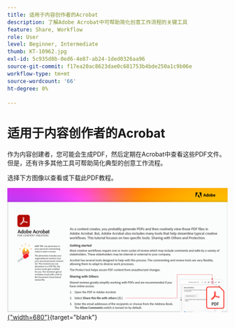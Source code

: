```yaml
---
title: 适用于内容创作者的Acrobat
description: 了解Adobe Acrobat中可帮助简化创意工作流程的关键工具
feature: Share, Workflow
role: User
level: Beginner, Intermediate
thumb: KT-10962.jpg
exl-id: 5c935d0b-0ed6-4e87-ab24-1ded0326aa96
source-git-commit: f17ea20ac8623dae0c681753b4bde250a1c9b06e
workflow-type: tm+mt
source-wordcount: '66'
ht-degree: 0%

---
```


# 适用于内容创作者的Acrobat

作为内容创建者，您可能会生成PDF，然后定期在Acrobat中查看这些PDF文件。 但是，还有许多其他工具可帮助简化典型的创意工作流程。

选择下方图像以查看或下载此PDF教程。

[![教程的第一页图像](assets/Acrobatforcontentcreators.png){&quot;width=680&quot;}](assets/Acrobat-for-Content-Creators.pdf){target="blank"}
